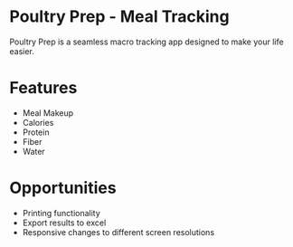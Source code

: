 # Poultry Prep - Meal Tracking
Poultry Prep is a seamless macro tracking app designed to make your life easier.
# Features
  - Meal Makeup
  - Calories
  - Protein
  - Fiber
  - Water

# Opportunities
- Printing functionality
- Export results to excel
- Responsive changes to different screen resolutions

